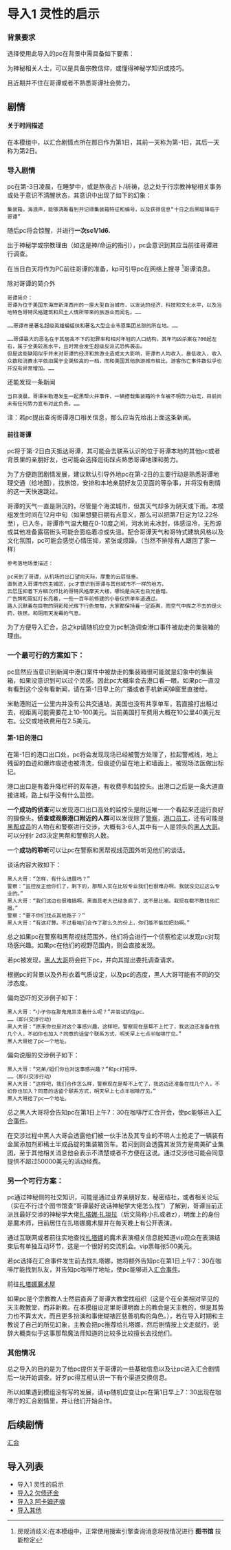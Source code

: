 # 导入1 灵性的启示

### 背景要求

选择使用此导入的pc在背景中需具备如下要素：

为神秘相关人士，可以是具备宗教信仰，或懂得神秘学知识或技巧。

且近期并不住在哥谭或者不熟悉哥谭社会势力。

## 剧情

#### 关于时间描述
在本模组中，以汇合剧情点所在那日作为第1日，其前一天称为第-1日，其后一天称为第2日。

### 导入剧情

pc在第-3日凌晨，在睡梦中，或是熬夜占卜/祈祷，总之处于行宗教神秘相关事务或处于意识不清醒状态，其意识中出现了如下的幻象：

    
    集装箱，海浪声，能够清晰看到并记得集装箱特征和编号，以及获得信息“十日之后黑暗降临于哥谭”
    

随后pc将会惊醒，并进行**一次sc1/1d6.**

出于神秘学或宗教理由（如这是神/命运的指引），pc会意识到其应当前往哥谭进行调查。

在当日白天将作为PC前往哥谭的准备，kp可引导pc在网络上搜寻 [^1]哥谭消息。

[^1]:房规消歧义:在本模组中，正常使用搜索引擎查询消息将视情况进行 **图书馆** 技能检定

除对哥谭的简介外


    哥谭简介：
    哥谭为位于美国东海岸新泽西州的一座大型自治城市，以发达的经济，科技和文化水平，以及当地特色哥特风格建筑和风土人情所带来的旅游业而闻名。……

    ……哥谭市是著名超级英雄蝙蝠侠和著名大型企业韦恩集团总部的所在地。……

    ……哥谭最大的恶名在于其居高不下的犯罪率和相对年轻的人口结构，其年均凶杀案在700起左右，属于全美较高水平，且时常会发生超级反派式恐怖袭击。
    但是这些缺陷似乎并未对哥谭的经济和旅游业造成太大影响，哥谭市人均收入，最低收入，收入众数和消费水平依旧属于全美较高的一档，而和美国其他旅游城市相比，游客伤亡事件数似乎也并没有异常增加。……


还能发现一条新闻


    当日凌晨，哥谭米勒港发生一起黑帮火并事件，一辆搭载集装箱的卡车被不明势力劫走，目前尚未有任何势力宣布对此负责。……


注：若pc提出查询哥谭港口相关信息，那么应当先给出上面这条新闻。

#### 前往哥谭
pc将于第-2日白天抵达哥谭，其可能会去联系认识的位于哥谭本地的其他pc或者背景里的亲朋好友，也可能会选择逛街踩点熟悉哥谭地理和势力。

为了方便跑团剧情发展，建议默认引导外地pc在第-2日的主要行动是熟悉哥谭地理交通（给地图），找旅馆，安排和本地亲朋好友见见面的等杂事，并将没有剧情的这一天快速跳过。

哥谭的天气一直是阴沉的，尽管是个海滨城市，但其天气却多为阴天或下雨。本模组发生时间在12月中旬（如果想要日期有点意义，那么可以把第7日定为12.22冬至），已入冬，哥谭市气温大概在0-10度之间，河水尚未冰封，体感湿冷，无热源或其他准备露宿街头可能会面临着凉或失温。配合哥谭天气和哥特式建筑风格以及文化氛围，pc可能会感觉心情压抑，紧张或烦躁。（当然不排除有人跟回了家一样）


    参考落地场景描述：

    pc来到了哥谭，从机场的出口望向天际，厚重的云层低垂。
    直到进入哥谭市的主城区，pc才意识到哥谭与其他城市不一样的地方。
    云层压抑着下方鳞次栉比的哥特风格摩天大楼，哪怕是白天也日光昏暗。
    广告牌和霓虹灯长亮着，一些一百年前修建的小巷仅供单车道通过。
    路人沉默着在巨物的阴影和光辉下行色匆匆，大家都保持着一定距离，而空气中挥之不去的是火药，铁锈，和阴雨天发霉的气息。


为了方便导入汇合，总之kp请随机应变为pc制造调查港口事件被劫走的集装箱的理由。

### 一个最可行的方案如下：

pc显然应当意识到新闻中港口案件中被劫走的集装箱很可能就是幻象中的集装箱，如果没意识到可以过个灵感。因此pc大概率会去港口看一眼。如果pc一直没有看到这个没有看新闻，请在第-1日早上的广播或者手机新闻弹窗里直接给。

米勒港附近一公里内并没有公共交通站，美国也没有共享单车，若直接打出租过去，视距离可能需要花上10-100美元。当前美国打车费用大概在10公里40美元左右。公交或地铁费用在2.5美元。

#### 第-1日的港口

在第-1日的港口出口处，pc将会发现现场已经被警方处理了，拉起警戒线，地上残留的血迹和爆炸痕迹也被清洗，但痕迹仍留在地上和墙面上，被现场法医做出标记。

港口出口是有着升降栏杆的双车道，有收费亭和监控头。出港口之后是一条大道直接进城，路上似乎没有什么监控。

**一个成功的侦查**可以发现港口出口高处的监控头是附近唯一一个看起来还运行良好的摄像头。**侦查或观察港口附近的人群**可以发现除了[警察](人物/警察.md)，[港口员工](人物/职员.md)，还有可能是[黑帮成员](人物/帮派份子.md)的人物在和警察进行交涉，大概有3-6人,其中有一人是领头的[黑人大哥](人物/jojo.md)。可以分别r 2d3决定黑帮和警察的人数。

一个**成功的聆听**可以让pc在警察和黑帮视线范围外听见他们的谈话。

谈话内容大致如下：

    黑人大哥：“怎样，有什么进展吗？”
    警察：“监控反正给你们了，剩下的，那帮人实在比较专业我们也很难办啊。我就没见过这么专业的。”
    黑人大哥：“我们这边也很难搞啊，黑面具老大已经急疯了，这不是比喻。我现在都不敢找他汇报。”
    警察：“要不你们找点其他路子？”
    黑人大哥：“有这打算。不过看咱们合作了那么久的份上，你们能不能加把劲啊。”

总之如果pc在警察和黑帮视线范围外，他们将会进行一个侦察检定以发现pc对现场感兴趣。如果pc在他们的视野范围内，则会直接发现。

若pc被发现，[黑人大哥](人物/jojo.md)将会拦下pc，并向其提出委托调查请求。

根据pc的背景以及外形衣着气质设定，以及pc的态度，黑人大哥可能有不同的交涉态度。

偏向恐吓的交涉例子如下：
    
    黑人大哥：“小子你在那鬼鬼祟祟看什么呢？”并尝试抓住pc。
    ……（即兴交涉行动）
    黑人大哥：“原来你也是对这个事感兴趣，这样吧，警察现在是帮不上忙了，我这边还准备在找几个人，不如你也加入？同意的话留个联系方式，明天早上七点半咖啡厅见。”
    黑人大哥给了pc一个地址。

偏向说服的交涉例子如下：

    黑人大哥：“兄弟/姐们你也对这事感兴趣？”和pc打招呼。
    ……（即兴交涉行动）
    黑人大哥：“这样吧，我们合作怎么样，警察现在是帮不上忙了，我这边还准备在找几个人，不如你也加入？同意的话留个联系方式，明天早上七点半咖啡厅见。”
    黑人大哥给了pc一个地址。

总之黑人大哥将会告知pc在第1日上午7：30在咖啡厅汇合开会，使pc能够进入[汇合事件](/第一次汇合.md)。

在交涉过程中黑人大哥会透露他们被一伙手法及其专业的不明人士抢走了一辆装有金属添加剂即稀土半成品锭的集装箱货车。若问到则会透露其发货方是南美矿业集团，至于其他相关消息他会表示不清楚或者不方便在这说。通过交涉他可能会同意提供不超过50000美元的活动经费。

### 另一个可行方案：

pc通过神秘侧的社交知识，可能是通过业界亲朋好友，秘密结社，或者相关论坛（实在不行过个图书馆查“哥谭最好说话神秘学大佬怎么找”）了解到，哥谭当前正派且最好交涉的神秘学大佬[扎塔娜·扎坦拉](人物/z.md)（后文简称小扎或者z），明面上的身份是魔术师，目前居住在扎塔娜魔术屋并在每天晚上有公开表演。

通过互联网或者前往实地查找[扎塔娜](人物/z.md)的魔术表演相关信息能知道vip观众在表演结束后有单独互动环节，这是一个很好的交流机会。vip票每张500美元。

若pc选择在汇合事件发生前去找扎塔娜，她将额外告知pc在第1日上午7：30在咖啡厅能找到队友，并告知pc咖啡厅地址，使pc能够进入[汇合事件](/第一次汇合.md)。

前往[扎塔娜魔术屋](/节点事件/魔术屋.md)

如果pc是个宗教教人士然后直奔了哥谭大教堂找组织（这是个在全美相对罕见的天主教教堂，而非新教。在本模组设定里哥谭明面上的教会是天主教的，但是其势力也不算太大，而且更多扮演和事佬糊裱匠慈善机构的角色。），若在导入时期和主教说了自己的所见幻象，主教会把pc推荐给扎塔娜，然后剧情按上文走就行。说辞大概类似于这事那帮魔法师知道的比较多比较擅长去找他们。

### 其他情况

总之导入的目的是为了给pc提供关于哥谭的一些基础信息以及让pc进入汇合剧情后一块开始调查。好歹pc得互相认识一下有个渠道交换信息。

所以如果遇到模组没有写的发展，请kp随机应变让pc在第1日早上7：30出现在咖啡厅的汇合剧情里，并让他们开始合作。

## 后续剧情
[汇合](/第一次汇合.md)

## 导入列表

* 导入1 灵性的启示
* [导入2 欠债还金](/导入2欠债还金.md)
* [导入3 阿卡姆还魂](/导入3阿卡姆还魂.md)
* [导入其他](/导入其他.md)